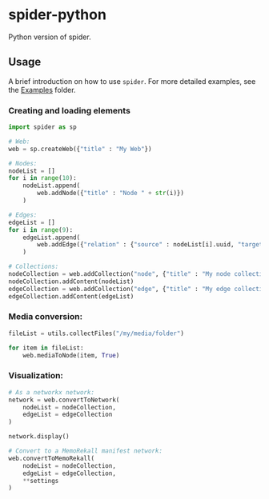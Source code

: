 # spider-python
Python version of spider.

## Usage

A brief introduction on how to use `spider`. For more detailed examples, see the [Examples](/Examples/) folder.

### Creating and loading elements

```python
import spider as sp

# Web:
web = sp.createWeb({"title" : "My Web"})

# Nodes:
nodeList = []
for i in range(10):
    nodeList.append(
        web.addNode({"title" : "Node " + str(i)})
    )

# Edges:
edgeList = []
for i in range(9):
    edgeList.append(
        web.addEdge({"relation" : {"source" : nodeList[i].uuid, "target" : nodeList[i + 1].uuid}})
    )

# Collections:
nodeCollection = web.addCollection("node", {"title" : "My node collection"})
nodeCollection.addContent(nodeList)
edgeCollection = web.addCollection("edge", {"title" : "My edge collection"})
edgeCollection.addContent(edgeList)
```

### Media conversion:

```python
fileList = utils.collectFiles("/my/media/folder")

for item in fileList:
    web.mediaToNode(item, True)
```

### Visualization:

```python
# As a networkx network:
network = web.convertToNetwork(
    nodeList = nodeCollection,
    edgeList = edgeCollection
)

network.display()

# Convert to a MemoRekall manifest network:
web.convertToMemoRekall(
    nodeList = nodeCollection,
    edgeList = edgeCollection,
    **settings
)
```